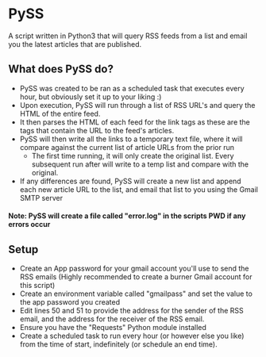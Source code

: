# PySS
A script written in Python3 that will query RSS feeds from a list and email you the latest articles that are published. 

## What does PySS do? 
- PySS was created to be ran as a scheduled task that executes every hour, but obviously set it up to your liking :) 
- Upon execution, PySS will run through a list of RSS URL's and query the HTML of the entire feed.
- It then parses the HTML of each feed for the link tags as these are the tags that contain the URL to the feed's articles. 
- PySS will then write all the links to a temporary text file, where it will compare against the current list of article URLs from the prior run
  - The first time running, it will only create the original list. Every subsequent run after will write to a temp list and compare with the original. 
- If any differences are found, PySS will create a new list and append each new article URL to the list, and email that list to you using the Gmail SMTP server
#### Note: PySS will create a file called "error.log" in the scripts PWD if any errors occur

## Setup
- Create an App password for your gmail account you'll use to send the RSS emails (Highly recommended to create a burner Gmail account for this script)
- Create an environment variable called "gmailpass" and set the value to the app password you created
- Edit lines 50 and 51 to provide the address for the sender of the RSS email, and the address for the receiver of the RSS email. 
- Ensure you have the "Requests" Python module installed
- Create a scheduled task to run every hour (or however else you like) from the time of start, indefinitely (or schedule an end time). 
